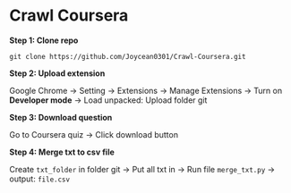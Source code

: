 # Crawl Coursera

**Step 1: Clone repo**
```
git clone https://github.com/Joycean0301/Crawl-Coursera.git
```

**Step 2: Upload extension**

Google Chrome -> Setting -> Extensions -> Manage Extensions -> Turn on **Developer mode** -> Load unpacked: Upload folder git

**Step 3: Download question**

Go to Coursera quiz -> Click download button 


**Step 4: Merge txt to csv file**

Create `txt_folder` in folder git -> Put all txt in -> Run file `merge_txt.py` -> output: `file.csv`
